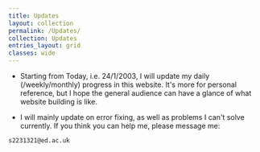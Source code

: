 ```yaml
---
title: Updates
layout: collection
permalink: /Updates/
collection: Updates
entries_layout: grid
classes: wide
---
```

- Starting from Today, i.e. 24/1/2003, I will update my daily (/weekly/monthly) progress in this website. It's more for personal reference, but I hope the general audience can have a glance of what website building is like. 

- I will mainly update on error fixing, as well as problems I can't solve currently. If you think you can help me, please message me:

```bash
s2231321@ed.ac.uk
```
